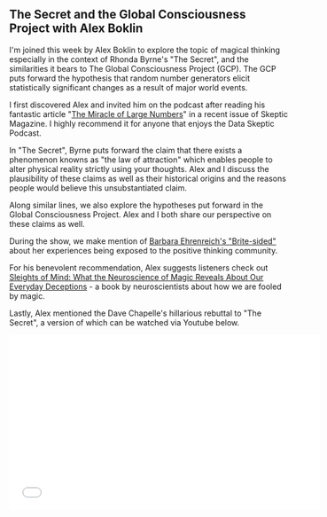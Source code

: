 ## The Secret and the Global Consciousness Project with Alex Boklin

I'm joined this week by Alex Boklin to explore the topic of magical thinking especially in the context of Rhonda Byrne's "The Secret", and the similarities it bears to The Global Consciousness Project (GCP).  The GCP puts forward the hypothesis that random number generators elicit statistically significant changes as a result of major world events.

I first discovered Alex and invited him on the podcast after
reading his fantastic article "<a href="http://www.skeptic.com/magazine/archives/19.2/">The Miracle of Large Numbers</a>"
in a recent issue of Skeptic Magazine.  I highly recommend it for anyone that enjoys the Data Skeptic Podcast.

In "The Secret", Byrne puts forward the claim that there exists a phenomenon knowns as "the law of attraction" which enables people to alter physical reality strictly using your thoughts.  Alex and I discuss the plausibility of these claims as well as their historical origins and the reasons people would believe this unsubstantiated claim.

Along similar lines, we also explore the hypotheses put forward in the Global Consciousness Project. Alex and I both share our perspective on these claims as well.

During the show, we make mention of
<a href="http://www.amazon.com/Bright-sided-Relentless-Promotion-Positive-Undermined/dp/0805087494">Barbara Ehrenreich's "Brite-sided"</a>
about her experiences being exposed to the positive thinking community.

For his benevolent recommendation, Alex suggests listeners check out 
<a href="http://www.amazon.com/Sleights-Mind-Neuroscience-Everyday-Deceptions/dp/0312611676">Sleights of Mind: What the Neuroscience of Magic Reveals About Our Everyday Deceptions</a> - a book by neuroscientists about how we are fooled by magic.

Lastly, Alex mentioned the Dave Chapelle's hillarious rebuttal to "The Secret", a version of which can be watched via Youtube below.

<iframe width="560" height="315" src="//www.youtube.com/embed/WbS9jZOlQjc" frameborder="0" allowfullscreen></iframe>
